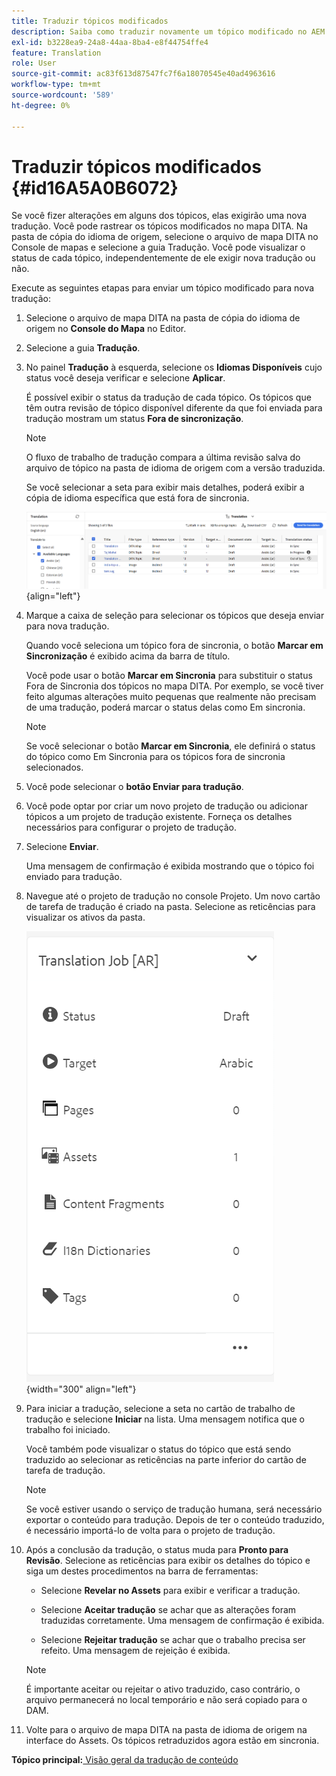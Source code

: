 ```yaml
---
title: Traduzir tópicos modificados
description: Saiba como traduzir novamente um tópico modificado no AEM Guides.
exl-id: b3228ea9-24a8-44aa-8ba4-e8f44754ffe4
feature: Translation
role: User
source-git-commit: ac83f613d87547fc7f6a18070545e40ad4963616
workflow-type: tm+mt
source-wordcount: '589'
ht-degree: 0%

---
```


# Traduzir tópicos modificados {#id16A5A0B6072}

Se você fizer alterações em alguns dos tópicos, elas exigirão uma nova tradução. Você pode rastrear os tópicos modificados no mapa DITA. Na pasta de cópia do idioma de origem, selecione o arquivo de mapa DITA no Console de mapas e selecione a guia Tradução. Você pode visualizar o status de cada tópico, independentemente de ele exigir nova tradução ou não.

Execute as seguintes etapas para enviar um tópico modificado para nova tradução:

1. Selecione o arquivo de mapa DITA na pasta de cópia do idioma de origem no **Console do Mapa** no Editor.

1. Selecione a guia **Tradução**.

1. No painel **Tradução** à esquerda, selecione os **Idiomas Disponíveis** cujo status você deseja verificar e selecione **Aplicar**.

   É possível exibir o status da tradução de cada tópico. Os tópicos que têm outra revisão de tópico disponível diferente da que foi enviada para tradução mostram um status **Fora de sincronização**.

   >[!NOTE]
   >
   > O fluxo de trabalho de tradução compara a última revisão salva do arquivo de tópico na pasta de idioma de origem com a versão traduzida.

   Se você selecionar a seta para exibir mais detalhes, poderá exibir a cópia de idioma específica que está fora de sincronia.

   ![](images/out-of-sync-uuid-new.png){align="left"}

1. Marque a caixa de seleção para selecionar os tópicos que deseja enviar para nova tradução.

   Quando você seleciona um tópico fora de sincronia, o botão **Marcar em Sincronização** é exibido acima da barra de título.

   Você pode usar o botão **Marcar em Sincronia** para substituir o status Fora de Sincronia dos tópicos no mapa DITA.  Por exemplo, se você tiver feito algumas alterações muito pequenas que realmente não precisam de uma tradução, poderá marcar o status delas como Em sincronia.

   >[!NOTE]
   >
   > Se você selecionar o botão **Marcar em Sincronia**, ele definirá o status do tópico como Em Sincronia para os tópicos fora de sincronia selecionados.

1. Você pode selecionar o **botão Enviar para tradução**.

1. Você pode optar por criar um novo projeto de tradução ou adicionar tópicos a um projeto de tradução existente. Forneça os detalhes necessários para configurar o projeto de tradução.

1. Selecione **Enviar**.

   Uma mensagem de confirmação é exibida mostrando que o tópico foi enviado para tradução.

1. Navegue até o projeto de tradução no console Projeto. Um novo cartão de tarefa de tradução é criado na pasta. Selecione as reticências para visualizar os ativos da pasta.

   ![](images/incremental-job-new.png){width="300" align="left"}

1. Para iniciar a tradução, selecione a seta no cartão de trabalho de tradução e selecione **Iniciar** na lista. Uma mensagem notifica que o trabalho foi iniciado.

   Você também pode visualizar o status do tópico que está sendo traduzido ao selecionar as reticências na parte inferior do cartão de tarefa de tradução.

   >[!NOTE]
   >
   > Se você estiver usando o serviço de tradução humana, será necessário exportar o conteúdo para tradução. Depois de ter o conteúdo traduzido, é necessário importá-lo de volta para o projeto de tradução.

1. Após a conclusão da tradução, o status muda para **Pronto para Revisão**. Selecione as reticências para exibir os detalhes do tópico e siga um destes procedimentos na barra de ferramentas:

   - Selecione **Revelar no Assets** para exibir e verificar a tradução.

   - Selecione **Aceitar tradução** se achar que as alterações foram traduzidas corretamente. Uma mensagem de confirmação é exibida.

   - Selecione **Rejeitar tradução** se achar que o trabalho precisa ser refeito. Uma mensagem de rejeição é exibida.

   >[!NOTE]
   >
   > É importante aceitar ou rejeitar o ativo traduzido, caso contrário, o arquivo permanecerá no local temporário e não será copiado para o DAM.

1. Volte para o arquivo de mapa DITA na pasta de idioma de origem na interface do Assets. Os tópicos retraduzidos agora estão em sincronia.


**Tópico principal:**[ Visão geral da tradução de conteúdo](translation.md)
